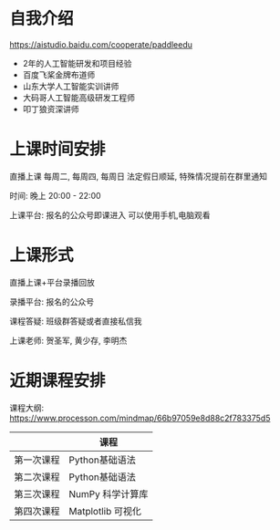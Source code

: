 # 自我介绍

https://aistudio.baidu.com/cooperate/paddleedu

- 2年的人工智能研发和项目经验
- 百度飞桨金牌布道师
- 山东大学人工智能实训讲师
- 大码哥人工智能高级研发工程师
- 叩丁狼资深讲师

# 上课时间安排

直播上课  每周二, 每周四, 每周日  法定假日顺延, 特殊情况提前在群里通知

时间: 晚上 20:00 - 22:00 

上课平台: 报名的公众号即课进入 可以使用手机,电脑观看

# 上课形式

直播上课+平台录播回放

录播平台: 报名的公众号

课程答疑: 班级群答疑或者直接私信我

上课老师: 贺圣军, 黄少存, 李明杰

# 近期课程安排

课程大纲: https://www.processon.com/mindmap/66b97059e8d88c2f783375d5

|            | 课程              |
| ---------- | ----------------- |
| 第一次课程 | Python基础语法    |
| 第二次课程 | Python基础语法    |
| 第三次课程 | NumPy 科学计算库  |
| 第四次课程 | Matplotlib 可视化 |





